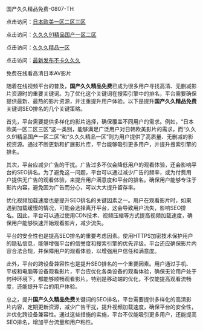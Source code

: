 国产久久精品免费-0807-TH

点击访问：<a href="https://heiliaozj3tjd.pages.dev">日本欧美一区二区三区</a>

点击访问：<a href="https://heiliaoga6s9v.pages.dev">久久久91精品国产一区二区</a>

点击访问：<a href="https://heiliaowt0d7p.pages.dev">久久久精品一区</a>

点击访问：<a href="https://heiliao2dmwwy.pages.dev">最新发布不卡久久久</a>

免费在线看高清日本AV影片

随着在线视频平台的普及，**国产久久精品免费**已成为很多用户寻找高清、无删减影片资源时的重要关键词。为了优化这个关键词在搜索引擎中的排名，平台需要确保提供最新、最热的影片资源，并注重提升用户体验。以下是提升**国产久久精品免费**关键词SEO排名的几个关键策略。

首先，平台需要提供多样化的影片选择，确保覆盖不同用户的需求。例如，“日本欧美一区二区三区”这一类别，能够满足广泛用户对日韩欧美影片的需求，而“久久久91精品国产一区二区”和“久久久精品一区”则为用户提供了高质量、无删减的影视资源。通过不断更新和扩展影片库，平台能够吸引更多用户，并提升搜索引擎的排名。

其次，平台应减少广告的干扰。广告过多不仅会降低用户的观看体验，还会影响平台的SEO排名。为了避免这一问题，平台可以通过减少广告的频率，或为付费用户提供无广告的观看体验，来提升用户满意度和平台的排名。确保用户能够专注于影片内容，避免因为广告而分心，可以大大提升留存率。

优化视频加载速度也是提升SEO排名的关键因素之一。用户在观看影片时，如果遇到加载缓慢的情况，可能会选择离开平台，这会导致用户流失，影响SEO排名。因此，平台可以通过使用CDN技术、视频压缩等方式提高视频加载速度，确保用户能够快速开始观看影片，减少流失。

平台的安全性也是提高SEO排名的重要考虑因素。使用HTTPS加密技术保护用户的隐私信息，能够增强平台的信誉度和搜索引擎的优先评级。平台还应确保影片内容合法合规，并保障用户的观看体验，以增强用户信任和满意度。

此外，平台的跨设备兼容性也是提升SEO排名的一个重要因素。用户通过手机、平板和电脑等设备观看影片，平台应优化各类设备的观看体验，确保无论用户处于何种环境下，都能够顺畅观看影片。特别是移动端的优化，不仅能提高观看流畅度，还能提升平台的用户体验。

总之，提升**国产久久精品免费**关键词的SEO排名，平台需要提供多样化的高清影片内容，定期更新资源，减少广告干扰，提升视频加载速度，确保平台的安全性，并优化跨设备兼容性。通过这些措施的实施，平台不仅能吸引更多用户，还能提高SEO排名，增加平台流量和用户粘性。

<span style="display:none;">[Canonical link]( https://github.com/lh155141/46416 ）</span>
